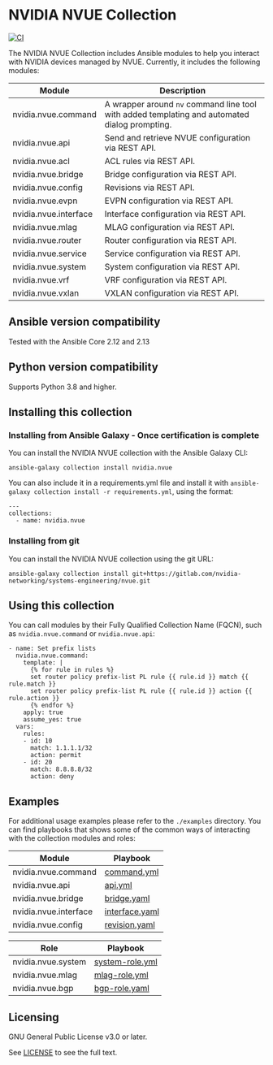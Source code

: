 # NVIDIA NVUE Collection


[![CI](https://gitlab.com/nvidia-networking/systems-engineering/nvue/badges/main/pipeline.svg)](https://gitlab.com/nvidia-networking/systems-engineering/nvue/-/pipelines?scope=branches)

The NVIDIA NVUE Collection includes Ansible modules to help you interact with NVIDIA devices managed by NVUE. Currently, it includes the following modules:

| Module | Description |
| ------ | ----------  |
| nvidia.nvue.command | A wrapper around `nv` command line tool with added templating and automated dialog prompting. | 
| nvidia.nvue.api | Send and retrieve NVUE configuration via REST API. | 
| nvidia.nvue.acl | ACL rules via REST API. | 
| nvidia.nvue.bridge | Bridge configuration via REST API. | 
| nvidia.nvue.config | Revisions via REST API. | 
| nvidia.nvue.evpn | EVPN configuration via REST API. | 
| nvidia.nvue.interface | Interface configuration via REST API. | 
| nvidia.nvue.mlag | MLAG configuration via REST API. | 
| nvidia.nvue.router | Router configuration via REST API. | 
| nvidia.nvue.service | Service configuration via REST API. | 
| nvidia.nvue.system | System configuration via REST API. | 
| nvidia.nvue.vrf | VRF configuration via REST API. | 
| nvidia.nvue.vxlan | VXLAN configuration via REST API. | 

## Ansible version compatibility

Tested with the Ansible Core 2.12 and 2.13

## Python version compatibility

Supports Python 3.8 and higher.

## Installing this collection

### Installing from Ansible Galaxy - Once certification is complete

You can install the NVIDIA NVUE collection with the Ansible Galaxy CLI:

```
ansible-galaxy collection install nvidia.nvue
```

You can also include it in a requirements.yml file and install it with `ansible-galaxy collection install -r requirements.yml`, using the format:

```
---
collections:
  - name: nvidia.nvue
```

### Installing from git

You can install the NVIDIA NVUE collection using the git URL:

```
ansible-galaxy collection install git+https://gitlab.com/nvidia-networking/systems-engineering/nvue.git
```

## Using this collection

You can call modules by their Fully Qualified Collection Name (FQCN), such as `nvidia.nvue.command` or `nvidia.nvue.api`:


```
- name: Set prefix lists
  nvidia.nvue.command: 
    template: |
      {% for rule in rules %}
      set router policy prefix-list PL rule {{ rule.id }} match {{ rule.match }}
      set router policy prefix-list PL rule {{ rule.id }} action {{ rule.action }}
      {% endfor %}
    apply: true
    assume_yes: true
  vars:
    rules:
    - id: 10
      match: 1.1.1.1/32
      action: permit
    - id: 20
      match: 8.8.8.8/32
      action: deny
```

## Examples

For additional usage examples please refer to the `./examples` directory. You can find playbooks that shows some of the common ways of interacting with the collection modules and roles:

| Module | Playbook | 
| ------ | ---------|
| nvidia.nvue.command | [command.yml](https://gitlab.com/nvidia-networking/systems-engineering/nvue/-/blob/main/examples/playbooks/command.yml) | 
| nvidia.nvue.api | [api.yml](https://gitlab.com/nvidia-networking/systems-engineering/nvue/-/blob/main/examples/playbooks/api.yml) | 
| nvidia.nvue.bridge | [bridge.yaml](https://gitlab.com/nvidia-networking/systems-engineering/nvue/-/blob/main/examples/playbooks/bridge.yaml) | 
| nvidia.nvue.interface | [interface.yaml](https://gitlab.com/nvidia-networking/systems-engineering/nvue/-/blob/main/examples/playbooks/interface.yaml) | 
| nvidia.nvue.config | [revision.yaml](https://gitlab.com/nvidia-networking/systems-engineering/nvue/-/blob/main/examples/playbooks/revision.yml) | 

| Role | Playbook | 
| ------ | ---------|
| nvidia.nvue.system | [system-role.yml](https://gitlab.com/nvidia-networking/systems-engineering/nvue/-/tree/main/examples/playbooks/roles/system-role.yml) | 
| nvidia.nvue.mlag | [mlag-role.yml](https://gitlab.com/nvidia-networking/systems-engineering/nvue/-/tree/main/examples/playbooks/roles/mlag-role-leaf.yml) | 
| nvidia.nvue.bgp | [bgp-role.yaml](https://gitlab.com/nvidia-networking/systems-engineering/nvue/-/tree/main/examples/playbooks/roles/bgp-role-leaf.yml) | 

## Licensing

GNU General Public License v3.0 or later.

See [LICENSE](./LICENSE) to see the full text.
